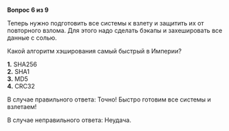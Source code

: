**Вопрос 6 из 9**

Теперь нужно подготовить все системы к взлету и защитить их от повторного взлома. Для этого надо сделать бэкапы и захешировать все данные с солью.

Какой алгоритм хэширования самый быстрый в Империи?

**1.** SHA256  
**2.** SHA1  
**3.** MD5  
**4.** CRC32

В случае правильного ответа: 
Точно! Быстро готовим все системы и взлетаем! 

В случае неправильного ответа: 
Неудача.